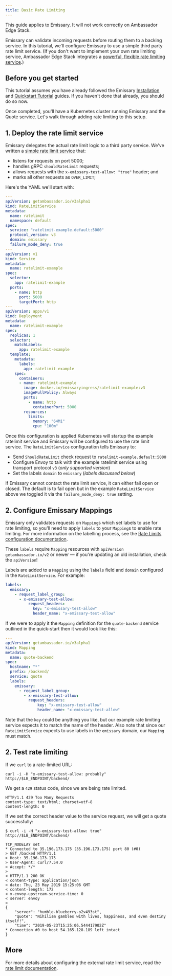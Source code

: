 ```yaml
---
title: Basic Rate Limiting
---
```


<Alert severity="info">This guide applies to Emissary. It will not work correctly
on Ambassador Edge Stack.</Alert>

Emissary can validate incoming requests before routing them to a backing service. In this tutorial, we'll configure Emissary to use a simple third party rate limit service. (If you don't want to implement your own rate limiting service, Ambassador Edge Stack integrates a [powerful, flexible rate limiting service](/docs/edge-stack/latest/topics/using/rate-limits/rate-limits/).)

## Before you get started

This tutorial assumes you have already followed the Emissary [Installation](../../topics/install/) and [Quickstart Tutorial](../../tutorials/quickstart-demo) guides. If you haven't done that already, you should do so now.

Once completed, you'll have a Kubernetes cluster running Emissary and the Quote service. Let's walk through adding rate limiting to this setup.

## 1. Deploy the rate limit service

Emissary delegates the actual rate limit logic to a third party service. We've written a [simple rate limit service](https://github.com/emissary-ingress/ratelimit-example) that:

- listens for requests on port 5000;
- handles gRPC `shouldRateLimit` requests;
- allows requests with the `x-emissary-test-allow: "true"` header; and
- marks all other requests as `OVER_LIMIT`;

Here's the YAML we'll start with:

```yaml
---
apiVersion: getambassador.io/v3alpha1
kind: RateLimitService
metadata:
  name: ratelimit
  namespace: default
spec:
  service: "ratelimit-example.default:5000"
  protocol_version: v3
  domain: emissary
  failure_mode_deny: true
---
apiVersion: v1
kind: Service
metadata:
  name: ratelimit-example
spec:
  selector:
    app: ratelimit-example
  ports:
    - name: http
      port: 5000
      targetPort: http
---
apiVersion: apps/v1
kind: Deployment
metadata:
  name: ratelimit-example
spec:
  replicas: 1
  selector:
    matchLabels:
      app: ratelimit-example
  template:
    metadata:
      labels:
        app: ratelimit-example
    spec:
      containers:
      - name: ratelimit-example
        image: docker.io/emissaryingress/ratelimit-example:v3
        imagePullPolicy: Always
        ports:
          - name: http
            containerPort: 5000
        resources:
          limits:
            memory: "64Mi"
            cpu: "100m"
```

Once this configuration is applied Kubernetes will startup the example ratelimit service and Emissary will be configured to use the rate limit service. The `RateLimitService` configuration tells Emissary to:

- Send `ShouldRateLimit` check request to `ratelimit-example.default:5000`
- Configure Envoy to talk with the example ratelimit service using  transport protocol `v3` (*only supported version*)
- Set the labels `domain` to `emissary` (*labels discussed below*)

<Alert severity="info">If Emissary cannot contact the rate limit service, it can either fail open or closed. The default is to fail open but in the example `RateLimitService` above we toggled it via the `failure_mode_deny: true` setting.</Alert>

## 2. Configure Emissary Mappings

Emissary only validates requests on `Mapping`s which set labels to use for rate limiting, so you'll need to apply `labels` to your `Mapping`s to enable rate limiting. For more information
on the labelling process, see the [Rate Limits configuration documentation](../../topics/using/rate-limits/).

<Alert severity="info">
  These <code>labels</code> require <code>Mapping</code> resources with <code>apiVersion</code> <code>getambassador.io/v2</code> or newer &mdash; if you're updating an old installation, check the
  <code>apiVersion</code>!
</Alert>

Labels are added to a `Mapping` using the `labels` field and `domain` configured in the `RateLimitService`. For example:

```yaml
labels:
  emissary:
    - request_label_group:
      - x-emissary-test-allow:
          request_headers:
            key: "x-emissary-test-allow"
            header_name: "x-emissary-test-allow"
```

If we were to apply it the `Mapping` definition for the `quote-backend` service outlined in the quick-start then it would look like this:

```yaml
---
apiVersion: getambassador.io/v3alpha1
kind: Mapping
metadata:
  name: quote-backend
spec:
  hostname: "*"
  prefix: /backend/
  service: quote
  labels:
    emissary:
      - request_label_group:
        - x-emissary-test-allow:
          request_headers:
              key: "x-emissary-test-allow"
              header_name: "x-emissary-test-allow"
```

Note that the `key` could be anything you like, but our example rate limiting service expects it to match the name of the header. Also note that since our `RateLimitService` expects to use labels in the
`emissary` domain, our `Mapping` must match.

## 2. Test rate limiting

If we `curl` to a rate-limited URL:

```shell
curl -i -H "x-emissary-test-allow: probably"  http://$LB_ENDPOINT/backend/
```

We get a `429` status code, since we are being rate limited.

```shell
HTTP/1.1 429 Too Many Requests
content-type: text/html; charset=utf-8
content-length: 0
```

If we set the correct header value to the service request, we will get a quote successfully:

```shell
$ curl -i -H "x-emissary-test-allow: true"  http://$LB_ENDPOINT/backend/

TCP_NODELAY set
* Connected to 35.196.173.175 (35.196.173.175) port 80 (#0)
> GET /backed HTTP/1.1
> Host: 35.196.173.175
> User-Agent: curl/7.54.0
> Accept: */*
>
< HTTP/1.1 200 OK
< content-type: application/json
< date: Thu, 23 May 2019 15:25:06 GMT
< content-length: 172
< x-envoy-upstream-service-time: 0
< server: envoy
<
{
    "server": "humble-blueberry-o2v493st",
    "quote": "Nihilism gambles with lives, happiness, and even destiny itself!",
    "time": "2019-05-23T15:25:06.544417902Z"
* Connection #0 to host 54.165.128.189 left intact
}
```

## More

For more details about configuring the external rate limit service, read the [rate limit documentation](../../topics/using/rate-limits/).
